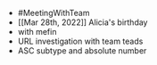 - #MeetingWithTeam
- [[Mar 28th, 2022]] Alicia's birthday
- with mefin
- URL investigation with team teads
- ASC subtype and absolute number